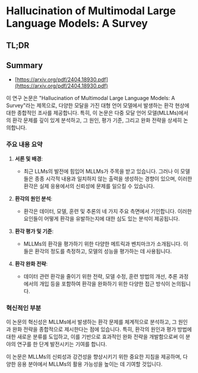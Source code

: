 # Hallucination of Multimodal Large Language Models: A Survey
## TL;DR
## Summary
- [https://arxiv.org/pdf/2404.18930.pdf](https://arxiv.org/pdf/2404.18930.pdf)

이 연구 논문은 "Hallucination of Multimodal Large Language Models: A Survey"라는 제목으로, 다양한 모달을 가진 대형 언어 모델에서 발생하는 환각 현상에 대한 종합적인 조사를 제공합니다. 특히, 이 논문은 다중 모달 언어 모델(MLLMs)에서의 환각 문제를 깊이 있게 분석하고, 그 원인, 평가 기준, 그리고 완화 전략을 상세히 논의합니다.

### 주요 내용 요약

1. **서론 및 배경**:
   - 최근 LLMs의 발전에 힘입어 MLLMs가 주목을 받고 있습니다. 그러나 이 모델들은 종종 시각적 내용과 일치하지 않는 출력을 생성하는 경향이 있으며, 이러한 환각은 실제 응용에서의 신뢰성에 문제를 일으킬 수 있습니다.

2. **환각의 원인 분석**:
   - 환각은 데이터, 모델, 훈련 및 추론의 네 가지 주요 측면에서 기인합니다. 이러한 요인들이 어떻게 환각을 유발하는지에 대한 심도 있는 분석이 제공됩니다.

3. **환각 평가 및 기준**:
   - MLLMs의 환각을 평가하기 위한 다양한 메트릭과 벤치마크가 소개됩니다. 이들은 환각의 정도를 측정하고, 모델의 성능을 평가하는 데 사용됩니다.

4. **환각 완화 전략**:
   - 데이터 관련 환각을 줄이기 위한 전략, 모델 수정, 훈련 방법의 개선, 추론 과정에서의 개입 등을 포함하여 환각을 완화하기 위한 다양한 접근 방식이 논의됩니다.

### 혁신적인 부분
이 논문의 혁신성은 MLLMs에서 발생하는 환각 문제를 체계적으로 분석하고, 그 원인과 완화 전략을 종합적으로 제시한다는 점에 있습니다. 특히, 환각의 원인과 평가 방법에 대한 새로운 분류를 도입하고, 이를 기반으로 효과적인 완화 전략을 개발함으로써 이 분야의 연구를 한 단계 발전시키는 기여를 합니다.

이 논문은 MLLMs의 신뢰성과 강건성을 향상시키기 위한 중요한 지침을 제공하며, 다양한 응용 분야에서 MLLMs의 활용 가능성을 높이는 데 기여할 것입니다.